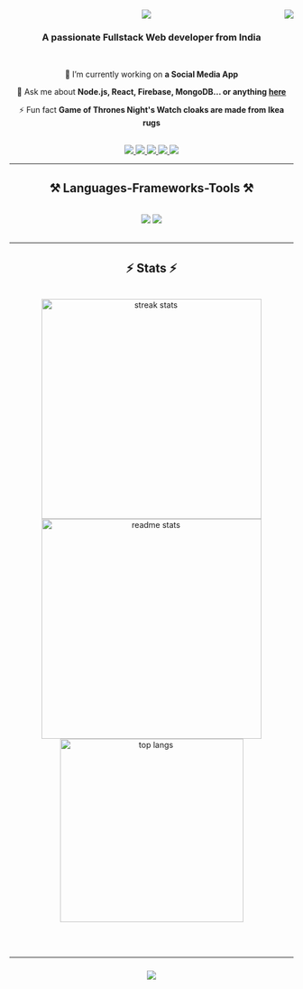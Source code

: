 <div align="center">
  <img align="right" src="https://visitor-badge.laobi.icu/badge?page_id=jishnusanthosh.jishnusanthosh" />

  <h1>
    <img src="https://readme-typing-svg.herokuapp.com/?font=Righteous&size=35&center=true&vCenter=true&width=500&height=70&duration=4000&lines=Hi+There!+👋;+I'm+Jishnu+Santhosh!;" />
  </h1>

  <h3>A passionate Fullstack Web developer from India</h3>

  <br/>

  🔭 I’m currently working on **a Social Media App**

  💬 Ask me about **Node.js, React, Firebase, MongoDB... or anything [here](https://github.com/jishnusanthosh)**

  ⚡ Fun fact **Game of Thrones Night's Watch cloaks are made from Ikea rugs**
  
  <br/>
  <a href="mailto:jishnusanthosh321@gmail.com">
    <img src="https://img.shields.io/badge/Gmail-333333?style=for-the-badge&logo=gmail&logoColor=red" />
  </a>
  <a href="https://www.linkedin.com/in/jishnusanthosh/" target="_blank">
    <img src="https://img.shields.io/badge/LinkedIn-0077B5?style=for-the-badge&logo=linkedin&logoColor=white" target="_blank" />
  </a>
  <a href="https://www.facebook.com/YourFacebookProfile" target="_blank">
    <img src="https://img.shields.io/badge/Facebook-1877F2?style=for-the-badge&logo=facebook&logoColor=white" target="_blank" />
  </a>
  <a href="https://www.instagram.com/YourInstagramProfile" target="_blank">
    <img src="https://img.shields.io/badge/Instagram-E4405F?style=for-the-badge&logo=instagram&logoColor=white" target="_blank" />
  </a>
  <a href="https://jishnusanthosh.github.io" target="_blank">
    <img src="https://img.shields.io/badge/Portfolio-FF5722?style=for-the-badge&logo=todoist&logoColor=white" target="_blank" />
  </a>

  <hr/>

  <h2>⚒️ Languages-Frameworks-Tools ⚒️</h2>
  <br/>
  <img src="https://skillicons.dev/icons?i=react,bootstrap,mui,html,css,vscode,github,figma,tailwind,git,typescript" />
  <img src="https://skillicons.dev/icons?i=nodejs,C++,javascript,express,firebase,mongodb,c,java,mysql" /><br>

  <br/>
  <hr/>

  <h2>⚡ Stats ⚡</h2>
  <br>
  <div align=center>
    <img width=390 src="https://streak-stats.demolab.com/?user=jishnusanthosh&count_private=true&theme=react&border_radius=10" alt="streak stats"/>
    <img width=390 src="https://github-readme-stats.vercel.app/api?username=jishnusanthosh&count_private=true&show_icons=true&theme=react&border_radius=10" alt="readme stats" />
    <br/>
    <img width=325 align="center" src="https://github-readme-stats.vercel.app/api/top-langs/?username=jishnusanthosh&hide=HTML&langs_count=8&layout=compact&theme=react&border_radius=10&exclude_repo=github-readme-stats" alt="top langs" />
  </div>

  <br/><br/>
  <hr/>

  <h3>
    <img src="https://readme-typing-svg.herokuapp.com/?font=Righteous&size=25&center=true&vCenter=true&width=500&height=70&duration=4000&lines=Thanks+for+visiting!+✌️;+Shoot+me+a+message+on+Linkedin!;I'm+always+down+to+collab+:)">
  </h3>

  <br/>
</div>

